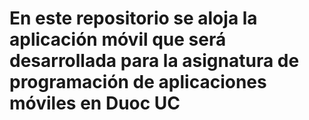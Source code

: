 # En este repositorio se aloja la aplicación móvil que será desarrollada para la asignatura de programación de aplicaciones móviles en Duoc UC
